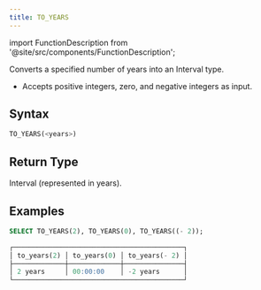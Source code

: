 ```yaml
---
title: TO_YEARS
---
```

import FunctionDescription from '@site/src/components/FunctionDescription';

<FunctionDescription description="Introduced or updated: v1.2.677"/>

Converts a specified number of years into an Interval type.

- Accepts positive integers, zero, and negative integers as input.

## Syntax

```sql
TO_YEARS(<years>)
```

## Return Type

Interval (represented in years).

## Examples

```sql
SELECT TO_YEARS(2), TO_YEARS(0), TO_YEARS((- 2));

┌───────────────────────────────────────────┐
│ to_years(2) │ to_years(0) │ to_years(- 2) │
├─────────────┼─────────────┼───────────────┤
│ 2 years     │ 00:00:00    │ -2 years      │
└───────────────────────────────────────────┘
```